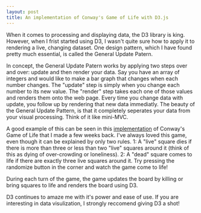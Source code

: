 ```yaml
---
layout: post
title: An implementation of Conway's Game of Life with D3.js
---
```


When it comes to processing and displaying data, the D3 library is king. However, when I frist started using D3, I wasn't quite sure how to apply it to rendering a live, changing dataset. One design pattern, which I have found pretty much essential, is called the General Update Patern.

In concept, the General Update Patern works by applying two steps over and over: update and then render your data. Say you have an array of integers and would like to make a bar graph that changes when each number changes. The "update" step is simply when you change each number to its new value. The "render" step takes each one of those values and renders them onto the web page. Every time you change data with update, you follow up by rendering that new data immediatly. The beauty of the General Update Pattern, is that it completely seperates your data from your visual processing. Think of it like mini-MVC.

A good example of this can be seen in this [implementation](http://knockoutdonkey.github.io/game_of_life/) of Conway's Game of Life that I made a few weeks back. I've always loved this game, even though it can be explained by only two rules. 1: A "live" square dies if there is more than three or less than two "live" squares around it (think of this as dying of over-crowding or loneliness). 2: A "dead" square comes to life if there are exactly three live squares around it. Try pressing the randomize button in the corner and watch the game come to life!

During each turn of the game, the game updates the board by killing or bring squares to life and renders the board using D3.

D3 continues to amaze me with it's power and ease of use. If you are interesting in data visulization, I strongly reccomend giving D3 a shot!